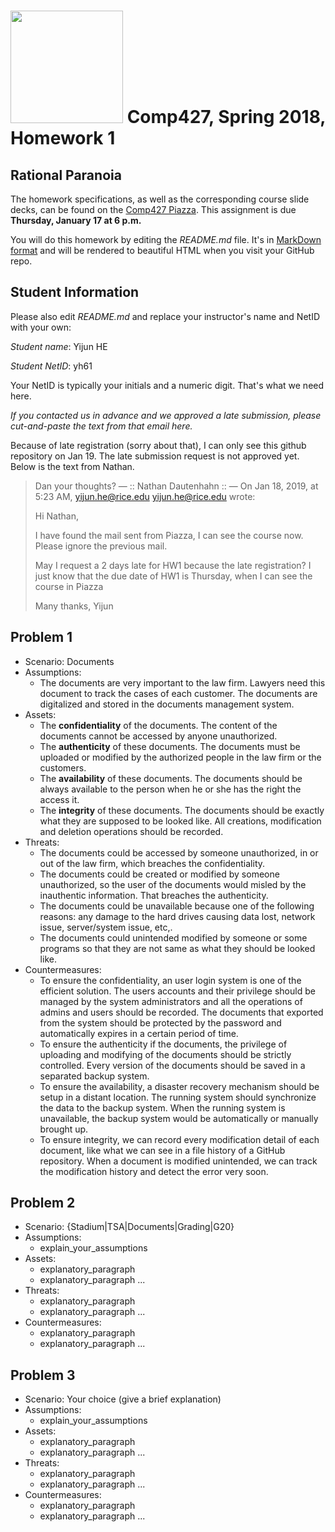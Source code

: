 # <img src="http://www.rice.edu/_images/rice-logo.jpg" width=180> Comp427, Spring 2018, Homework 1
## Rational Paranoia
The homework specifications, as well as the corresponding course slide decks,
can be found on the [Comp427 Piazza](https://piazza.com/class/jqifhp864b37ju).
This assignment is due **Thursday, January 17 at 6 p.m.**

You will do this homework by editing the _README.md_ file. It's in
[MarkDown format](https://guides.github.com/features/mastering-markdown/)
and will be rendered to beautiful HTML when you visit your GitHub repo.

## Student Information
Please also edit _README.md_ and replace your instructor's name and NetID with your own:

_Student name_: Yijun HE

_Student NetID_: yh61

Your NetID is typically your initials and a numeric digit. That's
what we need here.

_If you contacted us in advance and we approved a late submission,
please cut-and-paste the text from that email here._

Because of late registration (sorry about that), I can only see this github repository on Jan 19. The late submission request is not approved yet. Below is the text from Nathan.

> Dan your thoughts?
> — :: Nathan Dautenhahn :: — 
> On Jan 18, 2019, at 5:23 AM, <yijun.he@rice.edu> <yijun.he@rice.edu> wrote:
> 
> Hi Nathan,
>  
> I have found the mail sent from Piazza, I can see the course now. Please ignore the previous mail.
>  
> May I request a 2 days late for HW1 because the late registration? I just know that the due date of HW1 is Thursday, when I can see the course in Piazza
>  
> Many thanks,
> Yijun


## Problem 1
- Scenario: Documents
- Assumptions:
  - The documents are very important to the law firm. Lawyers need this document to track the cases of each customer. The documents are digitalized and stored in the documents management system.
- Assets:
  - The **confidentiality** of the documents. The content of the documents cannot be accessed by anyone unauthorized. 
  - The **authenticity** of these documents. The documents must be uploaded or modified by the authorized people in the law firm or the customers.
  - The **availability** of these documents. The documents should be always available to the person when he or she has the right the access it. 
  - The **integrity** of these documents. The documents should be exactly what they are supposed to be looked like. All creations, modification and deletion operations should be recorded.
- Threats:
  - The documents could be accessed by someone unauthorized, in or out of the law firm, which breaches the confidentiality.
  - The documents could be created or modified by someone unauthorized, so the user of the documents would misled by the inauthentic information. That breaches the authenticity.
  - The documents could be unavailable because one of the following reasons: any damage to the hard drives causing data lost, network issue, server/system issue, etc,.
  - The documents could unintended modified by someone or some programs so that they are not same as what they should be looked like.
- Countermeasures:
  - To ensure the confidentiality, an user login system is one of the efficient solution. The users accounts and their privilege should be managed by the system administrators and all the operations of admins and users should be recorded. The documents that exported from the system should be protected by the password and automatically expires in a certain period of time.
  - To ensure the authenticity if the documents, the privilege of uploading and modifying of the documents should be strictly controlled. Every version of the documents should be saved in a separated backup system.
  - To ensure the availability, a disaster recovery mechanism should be setup in a distant location. The running system should synchronize the data to the backup system. When the running system is unavailable, the backup system would be automatically or manually brought up.
  - To ensure integrity, we can record every modification detail of each document, like what we can see in a file history of a GitHub repository. When a document is modified unintended, we can track the modification history and detect the error very soon.

## Problem 2
- Scenario: {Stadium|TSA|Documents|Grading|G20}
- Assumptions:
  - explain_your_assumptions
- Assets:
  - explanatory_paragraph
  - explanatory_paragraph ...
- Threats:
  - explanatory_paragraph 
  - explanatory_paragraph ...
- Countermeasures:
  - explanatory_paragraph
  - explanatory_paragraph ...

## Problem 3
- Scenario: Your choice (give a brief explanation)
- Assumptions:
  - explain_your_assumptions
- Assets:
  - explanatory_paragraph
  - explanatory_paragraph ...
- Threats:
  - explanatory_paragraph 
  - explanatory_paragraph ...
- Countermeasures:
  - explanatory_paragraph
  - explanatory_paragraph ...

